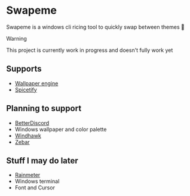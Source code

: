 # Swapeme
Swapeme is a windows cli ricing tool to quickly swap between themes 🔄

> [!WARNING]
> This project is currently work in progress and doesn't fully work yet

## Supports
- [Wallpaper engine](https://store.steampowered.com/app/431960/Wallpaper_Engine/)
- [Spicetify](https://spicetify.app/)

## Planning to support
- [BetterDiscord](https://betterdiscord.app/)
- Windows wallpaper and color palette
- [Windhawk](https://windhawk.net/)
- [Zebar](https://github.com/glzr-io/zebar)

## Stuff I may do later
- [Rainmeter](https://www.rainmeter.net/)
- Windows terminal
- Font and Cursor